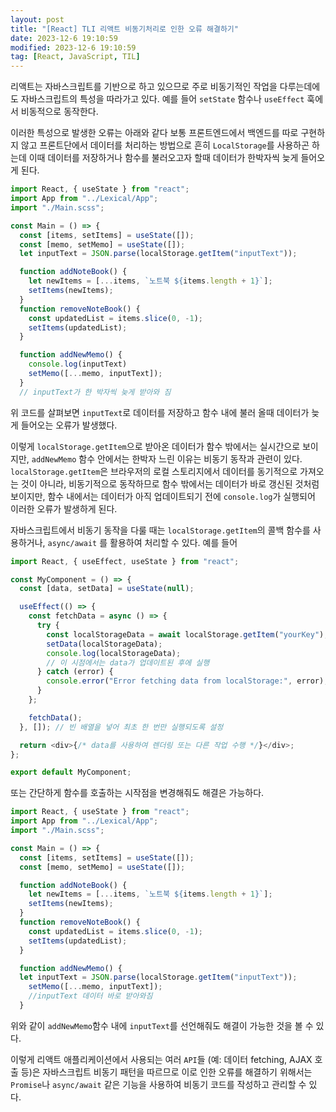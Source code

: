 ```yaml
---
layout: post
title: "[React] TLI 리액트 비동기처리로 인한 오류 해결하기"
date: 2023-12-6 19:10:59
modified: 2023-12-6 19:10:59
tag: [React, JavaScript, TIL]
---
```


리액트는 자바스크립트를 기반으로 하고 있으므로 주로 비동기적인 작업을 다루는데에도 자바스크립트의 특성을 따라가고 있다.
예를 들어 `setState` 함수나 `useEffect` 훅에서 비동적으로 동작한다.

이러한 특성으로 발생한 오류는 아래와 같다
보통 프론트엔드에서 백엔드를 따로 구현하지 않고 프론트단에서 데이터를 처리하는 방법으로 흔히 `LocalStorage`를 사용하곤 하는데
이때 데이터를 저장하거나 함수를 불러오고자 할때 데이터가 한박자씩 늦게 들어오게 된다.

```javaScript
import React, { useState } from "react";
import App from "../Lexical/App";
import "./Main.scss";

const Main = () => {
  const [items, setItems] = useState([]);
  const [memo, setMemo] = useState([]);
  let inputText = JSON.parse(localStorage.getItem("inputText"));

  function addNoteBook() {
    let newItems = [...items, `노트북 ${items.length + 1}`];
    setItems(newItems);
  }
  function removeNoteBook() {
    const updatedList = items.slice(0, -1);
    setItems(updatedList);
  }

  function addNewMemo() {
    console.log(inputText)
    setMemo([...memo, inputText]);
  }
  // inputText가 한 박자씩 늦게 받아와 짐
```

위 코드를 살펴보면 `inputText`로 데이터를 저장하고 함수 내에 불러 올때 데이터가 늦게 들어오는 오류가 발생했다.

이렇게 `localStorage.getItem`으로 받아온 데이터가 함수 밖에서는 실시간으로 보이지만, `addNewMemo` 함수 안에서는 한박자 느린 이유는 비동기 동작과 관련이 있다.
`localStorage.getItem`은 브라우저의 로컬 스토리지에서 데이터를 동기적으로 가져오는 것이 아니라, 비동기적으로 동작하므로 함수 밖에서는 데이터가 바로 갱신된 것처럼 보이지만, 함수 내에서는 데이터가 아직 업데이트되기 전에 `console.log`가 실행되어 이러한 오류가 발생하게 된다.

자바스크립트에서 비동기 동작을 다룰 때는 `localStorage.getItem`의 콜백 함수를 사용하거나, `async/await` 를 활용하여 처리할 수 있다. 예를 들어

```javascript
import React, { useEffect, useState } from "react";

const MyComponent = () => {
  const [data, setData] = useState(null);

  useEffect(() => {
    const fetchData = async () => {
      try {
        const localStorageData = await localStorage.getItem("yourKey");
        setData(localStorageData);
        console.log(localStorageData);
        // 이 시점에서는 data가 업데이트된 후에 실행
      } catch (error) {
        console.error("Error fetching data from localStorage:", error);
      }
    };

    fetchData();
  }, []); // 빈 배열을 넣어 최초 한 번만 실행되도록 설정

  return <div>{/* data를 사용하여 렌더링 또는 다른 작업 수행 */}</div>;
};

export default MyComponent;
```

또는 간단하게 함수를 호출하는 시작점을 변경해줘도 해결은 가능하다.

```javascript
import React, { useState } from "react";
import App from "../Lexical/App";
import "./Main.scss";

const Main = () => {
  const [items, setItems] = useState([]);
  const [memo, setMemo] = useState([]);

  function addNoteBook() {
    let newItems = [...items, `노트북 ${items.length + 1}`];
    setItems(newItems);
  }
  function removeNoteBook() {
    const updatedList = items.slice(0, -1);
    setItems(updatedList);
  }

  function addNewMemo() {
  let inputText = JSON.parse(localStorage.getItem("inputText"));
    setMemo([...memo, inputText]);
    //inputText 데이터 바로 받아와짐
  }
```

위와 같이 `addNewMemo`함수 내에 `inputText`를 선언해줘도 해결이 가능한 것을 볼 수 있다.

이렇게 리액트 애플리케이션에서 사용되는 여러 `API`들 (예: 데이터 fetching, AJAX 호출 등)은 자바스크립트 비동기 패턴을 따르므로 이로 인한 오류를 해결하기 위해서는
`Promise`나 `async/await` 같은 기능을 사용하여 비동기 코드를 작성하고 관리할 수 있다.
